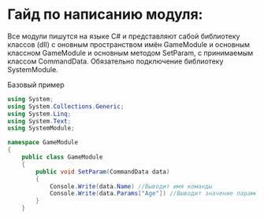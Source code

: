 # Гайд по написанию модуля:

Все модули пишутся на языке C# и представляют сабой библиотеку классов (dll) с оновным пространством имён GameModule и основным классном GameModule и основным методом
SetParam, с принимаемым классом CommandData. Обязательно подключение библиотеку SystemModule.

Базовый пример
````C#
using System;
using System.Collections.Generic;
using System.Linq;
using System.Text;
using SystemModule;

namespace GameModule
{
    public class GameModule
    {
        public void SetParam(CommandData data)
        {
            Console.Write(data.Name) //Выводит имя команды
            Console.Write(data.Params["Age"]) //Выводит значение парамера Age
        }
    }
````
